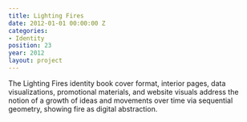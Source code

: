 ```yaml
---
title: Lighting Fires
date: 2012-01-01 00:00:00 Z
categories:
- Identity
position: 23
year: 2012
layout: project
---
```


The Lighting Fires identity book cover format, interior pages, data visualizations, promotional materials, and website visuals address the notion of a growth of ideas and movements over time via sequential geometry, showing fire as digital abstraction.
